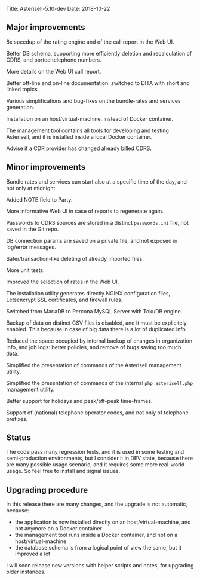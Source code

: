 Title: Asterisell-5.10-dev
Date: 2018-10-22

## Major improvements

8x speedup of the rating engine and of the call report in the Web UI.

Better DB schema, supporting more efficiently deletion and recalculation of CDRS, and ported telephone numbers.

More details on the Web UI call report.

Better off-line and on-line documentation: switched to DITA with short and linked topics.

Various simplifications and bug-fixes on the bundle-rates and services generation.

Installation on an host/virtual-machine, instead of Docker container.

The management tool contains all tools for developing and testing Asterisell, and it is installed inside a local Docker container.

Advise if a CDR provider has changed already billed CDRS.

## Minor improvements

Bundle rates and services can start also at a specific time of the day, and not only at midnight.

Added NOTE field to Party.

More informative Web UI in case of reports to regenerate again. 

Passwords to CDRS sources are stored in a distinct ``passwords.ini`` file, not saved in the Git repo.

DB connection params are saved on a private file, and not exposed in log/error messages.

Safer/transaction-like deleting of already imported files.

More unit tests.

Improved the selection of rates in the Web UI.

The installation utility generates directly NGINX configuration files, Letsencrypt SSL certificates, and firewall rules.

Switched from MariaDB to Percona MySQL Server with TokuDB engine.

Backup of data on distinct CSV files is disabled, and it must be explicitely enabled. This because in case of big data there is a lot of duplicated info.

Reduced the space occupied by internal backup of changes in organization info, and job logs: better policies, and remove of bugs saving too much data.

Simplified the presentation of commands of the Asterisell management utility.

Simplified the presentation of commands of the internal ``php asterisell.php`` management utility.

Better support for holidays and peak/off-peak time-frames.

Support of (national) telephone operator codes, and not only of telephone prefixes. 

## Status

The code pass many regression tests, and it is used in some testing and semi-production environments, but I consider it in DEV state, because there are many possible usage scenario, and it requires some more real-world usage. So feel free to install and signal issues.

## Upgrading procedure

In this release there are many changes, and the upgrade is not automatic, because:

  * the application is now installed directly on an host/virtual-machine, and not anymore on a Docker container
  * the management tool runs inside a Docker container, and not on a host/virtual-machine
  * the database schema is from a logical point of view the same, but it improved a lot

I will soon release new versions with helper scripts and notes, for upgrading older instances.
